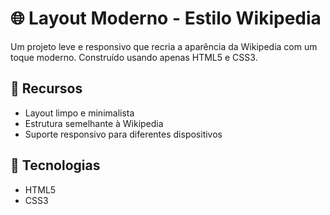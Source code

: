 # 🌐 Layout Moderno - Estilo Wikipedia

Um projeto leve e responsivo que recria a aparência da Wikipedia com um toque moderno. Construído usando apenas HTML5 e CSS3.

## 📄 Recursos

- Layout limpo e minimalista
- Estrutura semelhante à Wikipedia
- Suporte responsivo para diferentes dispositivos


## 🧰 Tecnologias

- HTML5
- CSS3 

